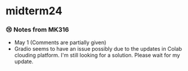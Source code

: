# midterm24

### 😢 Notes from MK316
+ May 1 (Comments are partially given)
+ Gradio seems to have an issue possibly due to the updates in Colab clouding platform. I'm still looking for a solution. Please wait for my update. 
